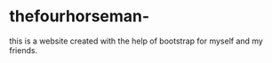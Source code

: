 # thefourhorseman-
this is a website created with the help of bootstrap for myself and my friends.  

